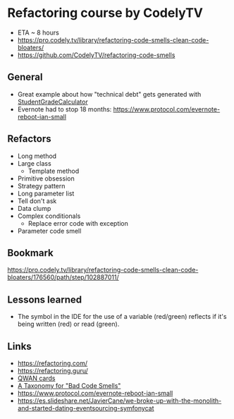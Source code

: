 # Refactoring course by CodelyTV

- ETA ~ 8 hours
- https://pro.codely.tv/library/refactoring-code-smells-clean-code-bloaters/
- https://github.com/CodelyTV/refactoring-code-smells

## General

- Great example about how "technical debt" gets generated with [StudentGradeCalculator](https://github.com/CodelyTV/refactoring-code-smells/blob/a0d323f6efb04aa453e982ec2552eed1c527b057/examples/java/java-student_grades-01_base/src/main/java/tv/codely/student_grades/StudentGradeCalculator.java)
- Evernote had to stop 18 months: https://www.protocol.com/evernote-reboot-ian-small

## Refactors

- Long method
- Large class
  - Template method
- Primitive obsession
- Strategy pattern
- Long parameter list
- Tell don't ask
- Data clump
- Complex conditionals
  - Replace error code with exception
- Parameter code smell

## Bookmark

https://pro.codely.tv/library/refactoring-code-smells-clean-code-bloaters/176560/path/step/102887011/

## Lessons learned

- The symbol in the IDE for the use of a variable (red/green) reflects if it's being written (red) or read (green).

## Links

- https://refactoring.com/
- https://refactoring.guru/
- [QWAN cards](https://www.youtube.com/watch?v=JQbsxc-BPrU)
- [A Taxonomy for "Bad Code Smells"](http://mikamantyla.eu/BadCodeSmellsTaxonomy.html)
- https://www.protocol.com/evernote-reboot-ian-small
- https://es.slideshare.net/JavierCane/we-broke-up-with-the-monolith-and-started-dating-eventsourcing-symfonycat

